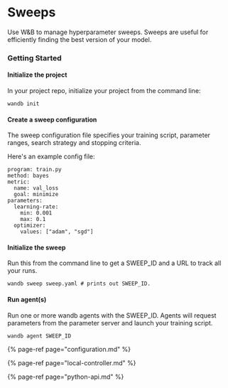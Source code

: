 # Sweeps

Use W&B to manage hyperparameter sweeps. Sweeps are useful for efficiently finding the best version of your model.

### Getting Started

#### Initialize the project

In your project repo, initialize your project from the command line:

```text
wandb init
```

#### Create a sweep configuration

The sweep configuration file specifies your training script, parameter ranges, search strategy and stopping criteria.

Here's an example config file:

```text
program: train.py
method: bayes
metric:
  name: val_loss
  goal: minimize
parameters:
  learning-rate:
    min: 0.001
    max: 0.1
  optimizer:
    values: ["adam", "sgd"]
```

#### Initialize the sweep

Run this from the command line to get a SWEEP\_ID and a URL to track all your runs.

```text
wandb sweep sweep.yaml # prints out SWEEP_ID.
```

#### Run agent\(s\)

Run one or more wandb agents with the SWEEP\_ID. Agents will request parameters from the parameter server and launch your training script.

```text
wandb agent SWEEP_ID
```



{% page-ref page="configuration.md" %}

{% page-ref page="local-controller.md" %}

{% page-ref page="python-api.md" %}

